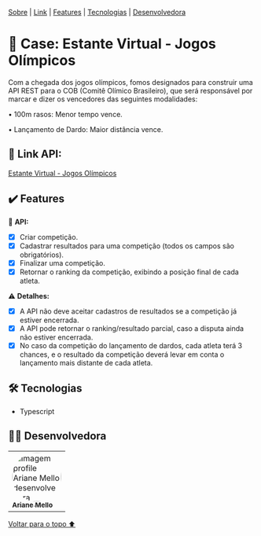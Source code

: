 <p id= "voltar"></p>

<p>
<a href="#sobre">Sobre</a> |
<a href="#link">Link</a> |
<a href="#features">Features</a> |
<a href="#tecnologias">Tecnologias</a> |
<a href="#desenvolvedora">Desenvolvedora</a>
</p>

<h1 id="sobre">🥇 Case: Estante Virtual - Jogos Olímpicos</h1>

<p>Com a chegada dos jogos olímpicos, fomos designados para construir uma API REST para o COB (Comitê Olímico Brasileiro), que será responsável por marcar e dizer os vencedores das seguintes modalidades:</p>

• 100m rasos: Menor tempo vence.

• Lançamento de Dardo: Maior distância vence.

<h2 id="link">🔗 Link API:</h2>

<a href="">Estante Virtual - Jogos Olímpicos</a>

<h2 id="features">✔️ Features</h2>

📕 <b>API:</b>
- [x] Criar competição.
- [x] Cadastrar resultados para uma competição (todos os campos são obrigatórios).
- [x] Finalizar uma competição.
- [x] Retornar o ranking da competição, exibindo a posição final de cada atleta. 

⚠️ <b>Detalhes:</b>
- [x] A API não deve aceitar cadastros de resultados se a competição já estiver encerrada.
- [x] A API pode retornar o ranking/resultado parcial, caso a disputa ainda não estiver encerrada.
- [x] No caso da competição do lançamento de dardos, cada atleta terá 3 chances, e o resultado da competição deverá levar em conta o lançamento mais distante de cada atleta.

 <h2 id="tecnologias">🛠 Tecnologias</h2>

- Typescript

<h2 id="desenvolvedora">👩‍💻 Desenvolvedora</h2>
<table>         
<td><a href="https://github.com/future4code/silveira-Ariane-Mello"><img style="border-radius: 50%;" src="https://avatars.githubusercontent.com/u/98977257?s=400&u=6c7f069d8c85e34fdf6fd6f58bc0f0f989a6948e&v=4" width="100px;" alt="Imagem profile Ariane Mello desenvolvedora"/><br /><sub><b>Ariane Mello </b></sub></a><br /> 
</table>

<a href="#voltar">Voltar para o topo ⬆️</a>
